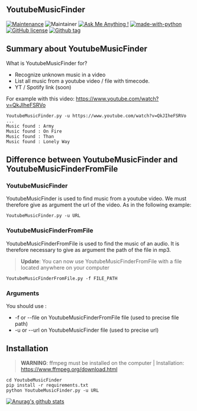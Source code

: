 ## YoutubeMusicFinder

[![Maintenance](https://img.shields.io/badge/Maintained%3F-yes-green.svg)]()
![Maintainer](https://img.shields.io/badge/maintainer-Crocogab-blue)
[![Ask Me Anything !](https://img.shields.io/badge/Ask%20me-anything-1abc9c.svg)](https://github.com/crocogab/YoutubeMusicFinder/issues)
[![made-with-python](https://img.shields.io/badge/Made%20with-Python-1f425f.svg)](https://www.python.org/)
[![GitHub license](https://img.shields.io/github/license/Naereen/StrapDown.js.svg)](https://github.com/crocogab/YoutubeMusicFinder/blob/main/LICENSE)
[![Github tag](https://badgen.net/github/tag/crocogab/YoutubeMusicFinder/)](https://github.com/crocogab/YoutubeMusicFinder/tags)


## Summary about YoutubeMusicFinder

What is YoutubeMusicFinder for?

- Recognize unknown music in a video
- List all music from a youtube video / file with timecode.
- YT / Spotify link (soon)

For example with this video: https://www.youtube.com/watch?v=QkJIheFSRVo

```
YoutubeMusicFinder.py -u https://www.youtube.com/watch?v=QkJIheFSRVo
...
Music found : Army
Music found : On Fire
Music found : Than
Music found : Lonely Way
```
## Difference between YoutubeMusicFinder and YoutubeMusicFinderFromFile

### YoutubeMusicFinder
YoutubeMusicFinder is used to find music from a youtube video. We must therefore give as argument the url of the video. 
As in the following example:

```
YoutubeMusicFinder.py -u URL
```
### YoutubeMusicFinderFromFile

YoutubeMusicFinderFromFile is used to find the music of an audio.
It is therefore necessary to give as argument the path of the file in mp3.

> **Update**: You can now use YoutubeMusicFinderFromFile with a file located anywhere on your computer
```
YoutubeMusicFinderFromFile.py -f FILE_PATH
```
### Arguments
You should use :
- -f or --file on YoutubeMusicFinderFromFile file (used to precise file path)
- -u or --url on YoutubeMusicFinder file (used to precise url)
## Installation
> **WARNING**: ffmpeg must be installed on the computer | Installation: https://www.ffmpeg.org/download.html
```
cd YoutubeMusicFinder
pip install -r requirements.txt
python YoutubeMusicFinder.py -u URL 
```

[![Anurag's github stats](https://github-readme-stats.vercel.app/api?username=crocogab&theme=blue-green)](https://github.com/crocogab)

